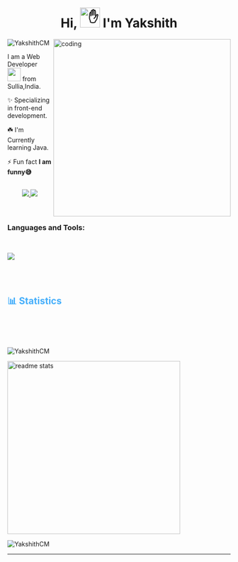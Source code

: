 

<h1 align="center">Hi, <img src="https://camo.githubusercontent.com/e8e7b06ecf583bc040eb60e44eb5b8e0ecc5421320a92929ce21522dbc34c891/68747470733a2f2f6d656469612e67697068792e636f6d2f6d656469612f6876524a434c467a6361737252346961377a2f67697068792e676966" height="45" alt="✋"> I'm Yakshith</h1>

<img align="right" alt="coding" width="400" src="https://user-images.githubusercontent.com/55389276/140866485-8fb1c876-9a8f-4d6a-98dc-08c4981eaf70.gif">

<p align="left"> <img src="https://komarev.com/ghpvc/?username=YakshithCM&label=Profile%20views&color=0e75b6&style=flat" alt="YakshithCM" /> </p>
<div>
I am a Web Developer <img src="https://media.giphy.com/media/WUlplcMpOCEmTGBtBW/giphy.gif" width="30"> from Sullia,India.


 ✨ Specializing in front-end development.

 ☘️ I'm Currently learning Java.
 
 ⚡ Fun fact **I am funny😅**

</div>




<br>
<div align="center"> 
  <a href="mailto:yakshithgowda434@gmail.com">
    <img src="https://img.shields.io/badge/Gmail-333333?style=for-the-badge&logo=gmail&logoColor=red" />
  </a>
  <a href="www.linkedin.com/in/yakshith-c-m" target="_blank">
    <img src="https://img.shields.io/badge/LinkedIn-0077B5?style=for-the-badge&logo=linkedin&logoColor=white" target="_blank" />
  </a>
<!--   <a href="https://salesp07.github.io" target="_blank">
     <img src="https://img.shields.io/badge/Portfolio-FF5722?style=for-the-badge&logo=todoist&logoColor=white" target="_blank" /> <!-- sqlite, safari, google-chrome are other good icon options --> 
  </a>
</div>

<br>



<br>
<div>
<h3 align="left">Languages and Tools:</h3><br>
<p align="left"><img align="center" src="https://skillicons.dev/icons?i=c,java,python,mysql,html,css,bootstrap,github,vscode,git">
</p>
</div>
<br>

<br>
<div>
<h2 style="color: #44AEFB">📊 Statistics</h2>
<div  align="left" style="margin:15px;">
                              
</div>

<br>
<div align="left" style="margin-top:50px;">

<p><img align="" src="https://github-readme-stats.vercel.app/api/top-langs?username=YakshithCM&show_icons=true&locale=en&layout=compact&theme=react" alt="YakshithCM" /></p> 

 <img width=390 src="https://github-readme-stats-salesp07.vercel.app/api?username=YakshithCM&count_private=true&show_icons=true&theme=react&rank_icon=github&border_radius=10" alt="readme stats" />
  <br/>
<p><img align="" src="https://github-readme-streak-stats.herokuapp.com/?user=YakshithCM&theme=react" alt="YakshithCM" /></p>
 

  
</div>
</div>

-----

